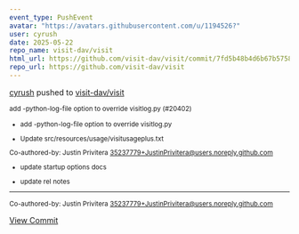 ```yaml
---
event_type: PushEvent
avatar: "https://avatars.githubusercontent.com/u/1194526?"
user: cyrush
date: 2025-05-22
repo_name: visit-dav/visit
html_url: https://github.com/visit-dav/visit/commit/7fd5b48b4d6b67b575879737f0bdcb4994dbc383
repo_url: https://github.com/visit-dav/visit
---
```


<a href='https://github.com/cyrush' target='_blank'>cyrush</a> pushed to <a href='https://github.com/visit-dav/visit' target='_blank'>visit-dav/visit</a>

<small>add -python-log-file option to override visitlog.py (#20402)

* add -python-log-file option to override visitlog.py

* Update src/resources/usage/visitusageplus.txt

Co-authored-by: Justin Privitera <35237779+JustinPrivitera@users.noreply.github.com>

* update startup options docs

* update rel notes

---------

Co-authored-by: Justin Privitera <35237779+JustinPrivitera@users.noreply.github.com></small>

<a href='https://github.com/visit-dav/visit/commit/7fd5b48b4d6b67b575879737f0bdcb4994dbc383' target='_blank'>View Commit</a>